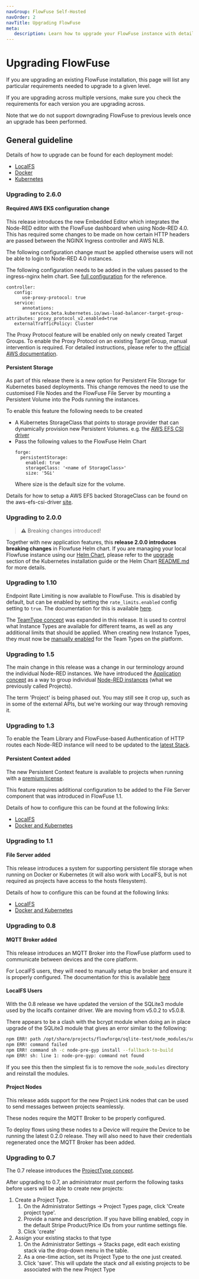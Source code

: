 ```yaml
---
navGroup: FlowFuse Self-Hosted
navOrder: 2
navTitle: Upgrading FlowFuse
meta:
   description: Learn how to upgrade your FlowFuse instance with detailed guidelines for LocalFS, Docker, and Kubernetes deployments.
---
```


# Upgrading FlowFuse

If you are upgrading an existing FlowFuse installation, this page will list any
particular requirements needed to upgrade to a given level.

If you are upgrading across multiple versions, make sure you check the requirements
for each version you are upgrading across.

Note that we do not support downgrading FlowFuse to previous levels once an upgrade
has been performed.

## General guideline

Details of how to upgrade can be found for each deployment model:

- [LocalFS](../contribute/local/README.md#upgrade)
- [Docker](../install/docker/README.md#upgrade)
- [Kubernetes](../install/kubernetes/README.md#upgrade)

### Upgrading to 2.6.0

#### Required AWS EKS configuration change

This release introduces the new Embedded Editor which integrates the Node-RED editor with the FlowFuse dashboard when using Node-RED 4.0. This has required some changes to be made on how certain HTTP headers are passed between the NGINX Ingress controller and AWS NLB.

The following configuration change must be applied otherwise users will not be able to login to Node-RED 4.0 instances.

The following configuration needs to be added in the values passed to the ingress-nginx helm chart. See [full configuration](https://flowfuse.com/docs/install/kubernetes/aws/#nginx-ingress) for the reference.

```
controller:
   config:
      use-proxy-protocol: true
   service:
      annotations:
         service.beta.kubernetes.io/aws-load-balancer-target-group-attributes: proxy_protocol_v2.enabled=true
   externalTrafficPolicy: Cluster
```

The Proxy Protocol feature will be enabled only on newly created Target Groups. 
To enable the Proxy Protocol on an existing Target Group, manual intervention is required. For detailed instructions, please refer to the [official AWS documentation](https://docs.aws.amazon.com/elasticloadbalancing/latest/network/load-balancer-target-groups.html#enable-proxy-protocol).

#### Persistent Storage

As part of this release there is a new option for Persistent File Storage for Kubernetes based deployments.
This change removes the need to use the customised File Nodes and the FlowFuse File Server by mounting a 
Persistent Volume into the Pods running the instances.

To enable this feature the following needs to be created

- A Kubernetes StorageClass that points to storage provider that can 
dynamically provision new Persistent Volumes. e.g. the [AWS EFS CSI driver](https://github.com/kubernetes-sigs/aws-efs-csi-driver)
- Pass the following values to the FlowFuse Helm Chart
    ```
    forge:
      persistentStorage:
        enabled: true
        storageClass: '<name of StorageClass>'
        size: '5Gi'
    ```
    Where size is the default size for the volume.

Details for how to setup a AWS EFS backed StorageClass can be found on the aws-efs-csi-driver [site](https://github.com/kubernetes-sigs/aws-efs-csi-driver/blob/master/docs/efs-create-filesystem.md).

### Upgrading to 2.0.0

> **⚠️**  Breaking changes introduced!

Together with new application features, this **release 2.0.0 introduces breaking changes** in Flowfuse Helm chart.
If you are managing your local Flowfuse instance using our [Helm Chart](https://github.com/FlowFuse/helm/tree/main/helm/flowforge), please refer to the [upgrade](../install/kubernetes/README.md#upgrade) section of the Kubernetes installation guide or the Helm Chart [README.md](https://github.com/FlowFuse/helm/blob/main/helm/flowforge/README.md#upgrading-chart) for more details.


### Upgrading to 1.10

Endpoint Rate Limiting is now available to FlowFuse. This is disabled by default, but can be enabled by setting the `rate_limits.enabled` config setting to `true`.
The documentation for this is available [here](../install/configuration.md#rate-limiting-configuration).

The [TeamType concept](../user/concepts.md#team-type) was expanded in this release.
It is used to control what Instance Types are available for different teams, as
well as any additional limits that should be applied. When creating new Instance
Types, they must now be [manually enabled](../admin/introduction.md#managing-instance-types)
for the Team Types on the platform.


### Upgrading to 1.5

The main change in this release was a change in our terminology around the individual
Node-RED instances. We have introduced the [Application concept](../user/concepts.md#application)
as a way to group individual [Node-RED instances](../user/concepts.md#instance) (what we previously called Projects).

The term 'Project' is being phased out. You may still see it crop up, such as
in some of the external APIs, but we're working our way through removing it.

### Upgrading to 1.3


To enable the Team Library and FlowFuse-based Authentication of HTTP routes each
Node-RED instance will need to be updated to the [latest Stack](../user/changestack.md).

#### Persistent Context added

The new Persistent Context feature is available to projects when running with a
[premium license](./open-source-to-premium.md).

This feature requires additional configuration to be added to the File Server component
that was introduced in FlowFuse 1.1.

Details of how to configure this can be found at the following links:

- [LocalFS](../install/file-storage/README.md#localfs)
- [Docker and Kubernetes](../install/file-storage/README.md#configuring)

### Upgrading to 1.1

#### File Server added

This release introduces a system for supporting persistent file storage when running on
Docker or Kubernetes (it will also work with LocalFS, but is not required as projects
have access to the hosts filesystem).

Details of how to configure this can be found at the following links:

- [LocalFS](../install/file-storage/README.md#localfs)
- [Docker and Kubernetes](../install/file-storage/README.md#configuring)

### Upgrading to 0.8

#### MQTT Broker added

This release introduces an MQTT Broker into the FlowFuse platform used to communicate
between devices and the core platform.

For LocalFS users, they will need to manually setup the broker and ensure it is
properly configured. The documentation for this is available [here](../contribute/local#setting-up-mosquitto-(optional))

#### LocalFS Users

With the 0.8 release we have updated the version of the SQLite3 module used by the localfs 
container driver. We are moving from v5.0.2 to v5.0.8.

There appears to be a clash with the bcrypt module when doing an in place upgrade of the
SQLite3 module that gives an error similar to the following:

```bash
npm ERR! path /opt/share/projects/flowforge/sqlite-test/node_modules/sqlite3
npm ERR! command failed
npm ERR! command sh -c node-pre-gyp install --fallback-to-build
npm ERR! sh: line 1: node-pre-gyp: command not found
```

If you see this then the simplest fix is to remove the `node_modules` directory and reinstall
the modules.

#### Project Nodes

This release adds support for the new Project Link nodes that can be used to send
messages between projects seamlessly.

These nodes require the MQTT Broker to be properly configured.

To deploy flows using these nodes to a Device will require the Device to be running
the latest 0.2.0 release. They will also need to have their credentials regenerated
once the MQTT Broker has been added.

### Upgrading to 0.7

The 0.7 release introduces the [ProjectType concept](../user/concepts.md#instance-type).

After upgrading to 0.7, an administrator must perform the following tasks before
users will be able to create new projects:

1. Create a Project Type.
    1. On the Administrator Settings -> Project Types page, click 'Create project type'.
    2. Provide a name and description. If you have billing enabled, copy in the default
       Stripe Product/Price IDs from your runtime settings file.
    3. Click 'create'
2. Assign your existing stacks to that type
    1. On the Administrator Settings -> Stacks page, edit each existing stack via
       the drop-down menu in the table.
    2. As a one-time action, set its Project Type to the one just created.
    3. Click 'save'. This will update the stack *and* all existing projects to
       be associated with the new Project Type
